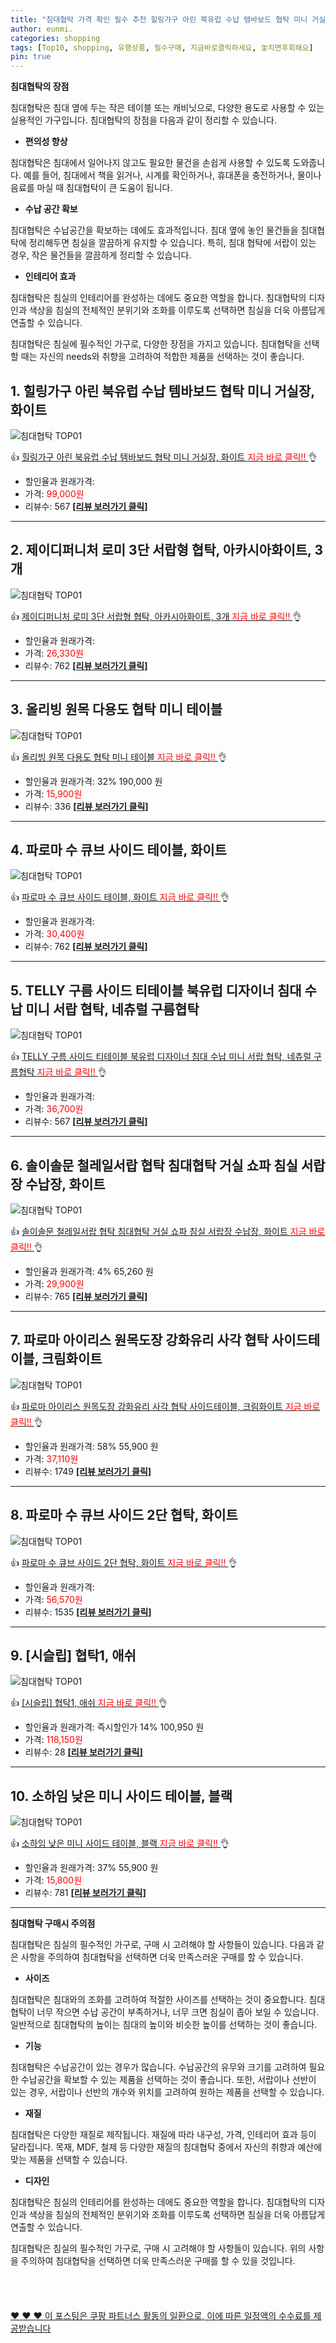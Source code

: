 ```yaml
---
title: "침대협탁 가격 확인 필수 추천 힐링가구 아린 북유럽 수납 템바보드 협탁 미니 거실장, 화이트 비교 장점 구매가이드"
author: eunmi.
categories: shopping
tags: [Top10, shopping, 유행상품, 필수구매, 지금바로클릭하세요, 놓치면후회해요]
pin: true
---
```

**침대협탁의 장점**

침대협탁은 침대 옆에 두는 작은 테이블 또는 캐비닛으로, 다양한 용도로 사용할 수 있는 실용적인 가구입니다. 침대협탁의 장점을 다음과 같이 정리할 수 있습니다.

* **편의성 향상**

침대협탁은 침대에서 일어나지 않고도 필요한 물건을 손쉽게 사용할 수 있도록 도와줍니다. 예를 들어, 침대에서 책을 읽거나, 시계를 확인하거나, 휴대폰을 충전하거나, 물이나 음료를 마실 때 침대협탁이 큰 도움이 됩니다.

* **수납 공간 확보**

침대협탁은 수납공간을 확보하는 데에도 효과적입니다. 침대 옆에 놓인 물건들을 침대협탁에 정리해두면 침실을 깔끔하게 유지할 수 있습니다. 특히, 침대 협탁에 서랍이 있는 경우, 작은 물건들을 깔끔하게 정리할 수 있습니다.

* **인테리어 효과**

침대협탁은 침실의 인테리어를 완성하는 데에도 중요한 역할을 합니다. 침대협탁의 디자인과 색상을 침실의 전체적인 분위기와 조화를 이루도록 선택하면 침실을 더욱 아름답게 연출할 수 있습니다.

침대협탁은 침실에 필수적인 가구로, 다양한 장점을 가지고 있습니다. 침대협탁을 선택할 때는 자신의 needs와 취향을 고려하여 적합한 제품을 선택하는 것이 좋습니다.

   

## 1. 힐링가구 아린 북유럽 수납 템바보드 협탁 미니 거실장, 화이트

![침대협탁 TOP01](https://thumbnail7.coupangcdn.com/thumbnails/remote/230x230ex/image/vendor_inventory/81de/e87e097ab1768805aa1527c9613e89fae820716fd4c9585d3161025f3a87.jpg)


👍 [힐링가구 아린 북유럽 수납 템바보드 협탁 미니 거실장, 화이트 <font color=red> 지금 바로 클릭!! </font> ](https://link.coupang.com/re/AFFSDP?lptag=AF3617701&subid=GithubCoopas&pageKey=7268635654&traceid=V0-153&itemId=18531984844&vendorItemId=85670291863) 👌 


- 할인율과 원래가격: 
- 가격: <span style='color:red'>99,000원</span>
- 리뷰수: 567  [**[리뷰 보러가기 클릭]**](https://link.coupang.com/re/AFFSDP?lptag=AF3617701&subid=GithubCoopas&pageKey=7268635654&traceid=V0-153&itemId=18531984844&vendorItemId=85670291863)

---


   

## 2. 제이디퍼니처 로미 3단 서랍형 협탁, 아카시아화이트, 3개

![침대협탁 TOP01](https://thumbnail7.coupangcdn.com/thumbnails/remote/230x230ex/image/retail/images/3669925870462252-46d140a3-e3e7-43db-8380-2a47f9ba312f.jpg)


👍 [제이디퍼니처 로미 3단 서랍형 협탁, 아카시아화이트, 3개 <font color=red> 지금 바로 클릭!! </font> ](https://link.coupang.com/re/AFFSDP?lptag=AF3617701&subid=GithubCoopas&pageKey=24070995&traceid=V0-153&itemId=6498577&vendorItemId=3008471583) 👌 


- 할인율과 원래가격: 
- 가격: <span style='color:red'>26,330원</span>
- 리뷰수: 762  [**[리뷰 보러가기 클릭]**](https://link.coupang.com/re/AFFSDP?lptag=AF3617701&subid=GithubCoopas&pageKey=24070995&traceid=V0-153&itemId=6498577&vendorItemId=3008471583)

---


   

## 3. 올리빙 원목 다용도 협탁 미니 테이블

![침대협탁 TOP01](https://thumbnail8.coupangcdn.com/thumbnails/remote/230x230ex/image/retail/images/12101649276031-0479034a-652d-48ec-935a-a519e7f9e139.jpg)


👍 [올리빙 원목 다용도 협탁 미니 테이블 <font color=red> 지금 바로 클릭!! </font> ](https://link.coupang.com/re/AFFSDP?lptag=AF3617701&subid=GithubCoopas&pageKey=1704138952&traceid=V0-153&itemId=2900029067&vendorItemId=70888992041) 👌 


- 할인율과 원래가격: 32%  190,000   원
- 가격: <span style='color:red'>15,900원</span>
- 리뷰수: 336  [**[리뷰 보러가기 클릭]**](https://link.coupang.com/re/AFFSDP?lptag=AF3617701&subid=GithubCoopas&pageKey=1704138952&traceid=V0-153&itemId=2900029067&vendorItemId=70888992041)

---


   

## 4. 파로마 수 큐브 사이드 테이블, 화이트

![침대협탁 TOP01](https://thumbnail9.coupangcdn.com/thumbnails/remote/230x230ex/image/retail/images/280172849328332-c678beb9-411c-4030-85a8-44e9b88b8114.jpg)


👍 [파로마 수 큐브 사이드 테이블, 화이트 <font color=red> 지금 바로 클릭!! </font> ](https://link.coupang.com/re/AFFSDP?lptag=AF3617701&subid=GithubCoopas&pageKey=1387766039&traceid=V0-153&itemId=2423350387&vendorItemId=70417454415) 👌 


- 할인율과 원래가격: 
- 가격: <span style='color:red'>30,400원</span>
- 리뷰수: 762  [**[리뷰 보러가기 클릭]**](https://link.coupang.com/re/AFFSDP?lptag=AF3617701&subid=GithubCoopas&pageKey=1387766039&traceid=V0-153&itemId=2423350387&vendorItemId=70417454415)

---


   

## 5. TELLY 구름 사이드 티테이블 북유럽 디자이너 침대 수납 미니 서랍 협탁, 네츄럴 구름협탁

![침대협탁 TOP01](https://thumbnail6.coupangcdn.com/thumbnails/remote/230x230ex/image/vendor_inventory/4cbc/4037c4556beb366d57a871078fc30c48da0995cebcde5f614d57ae7aa8f9.jpg)


👍 [TELLY 구름 사이드 티테이블 북유럽 디자이너 침대 수납 미니 서랍 협탁, 네츄럴 구름협탁 <font color=red> 지금 바로 클릭!! </font> ](https://link.coupang.com/re/AFFSDP?lptag=AF3617701&subid=GithubCoopas&pageKey=7704320590&traceid=V0-153&itemId=20635541049&vendorItemId=87709401223) 👌 


- 할인율과 원래가격: 
- 가격: <span style='color:red'>36,700원</span>
- 리뷰수: 567  [**[리뷰 보러가기 클릭]**](https://link.coupang.com/re/AFFSDP?lptag=AF3617701&subid=GithubCoopas&pageKey=7704320590&traceid=V0-153&itemId=20635541049&vendorItemId=87709401223)

---


   

## 6. 솔이솔문 철레일서랍 협탁 침대협탁 거실 쇼파 침실 서랍장 수납장, 화이트

![침대협탁 TOP01](https://thumbnail8.coupangcdn.com/thumbnails/remote/230x230ex/image/vendor_inventory/7ea0/809bb84ec978db8ad5c42d907f4db5f6108cb2cf4947e84825bb3fb6282a.jpg)


👍 [솔이솔문 철레일서랍 협탁 침대협탁 거실 쇼파 침실 서랍장 수납장, 화이트 <font color=red> 지금 바로 클릭!! </font> ](https://link.coupang.com/re/AFFSDP?lptag=AF3617701&subid=GithubCoopas&pageKey=7501955619&traceid=V0-153&itemId=19679869027&vendorItemId=86745872663) 👌 


- 할인율과 원래가격: 4%  65,260   원
- 가격: <span style='color:red'>29,900원</span>
- 리뷰수: 765  [**[리뷰 보러가기 클릭]**](https://link.coupang.com/re/AFFSDP?lptag=AF3617701&subid=GithubCoopas&pageKey=7501955619&traceid=V0-153&itemId=19679869027&vendorItemId=86745872663)

---


   

## 7. 파로마 아이리스 원목도장 강화유리 사각 협탁 사이드테이블, 크림화이트

![침대협탁 TOP01](https://thumbnail10.coupangcdn.com/thumbnails/remote/230x230ex/image/retail/images/7452904515642501-1d65ff1e-e629-478e-8c2d-07a67a5c3edc.jpg)


👍 [파로마 아이리스 원목도장 강화유리 사각 협탁 사이드테이블, 크림화이트 <font color=red> 지금 바로 클릭!! </font> ](https://link.coupang.com/re/AFFSDP?lptag=AF3617701&subid=GithubCoopas&pageKey=5237904110&traceid=V0-153&itemId=7678501341&vendorItemId=74968807189) 👌 


- 할인율과 원래가격: 58%  55,900   원
- 가격: <span style='color:red'>37,110원</span>
- 리뷰수: 1749  [**[리뷰 보러가기 클릭]**](https://link.coupang.com/re/AFFSDP?lptag=AF3617701&subid=GithubCoopas&pageKey=5237904110&traceid=V0-153&itemId=7678501341&vendorItemId=74968807189)

---


   

## 8. 파로마 수 큐브 사이드 2단 협탁, 화이트

![침대협탁 TOP01](https://thumbnail10.coupangcdn.com/thumbnails/remote/230x230ex/image/rs_quotation_api/sz7sawnz/243c6fffb2e64d63929616b64bba3f43.jpg)


👍 [파로마 수 큐브 사이드 2단 협탁, 화이트 <font color=red> 지금 바로 클릭!! </font> ](https://link.coupang.com/re/AFFSDP?lptag=AF3617701&subid=GithubCoopas&pageKey=6531896147&traceid=V0-153&itemId=14510864983&vendorItemId=81753792801) 👌 


- 할인율과 원래가격: 
- 가격: <span style='color:red'>56,570원</span>
- 리뷰수: 1535  [**[리뷰 보러가기 클릭]**](https://link.coupang.com/re/AFFSDP?lptag=AF3617701&subid=GithubCoopas&pageKey=6531896147&traceid=V0-153&itemId=14510864983&vendorItemId=81753792801)

---


   

## 9. [시슬립] 협탁1, 애쉬

![침대협탁 TOP01](https://thumbnail9.coupangcdn.com/thumbnails/remote/230x230ex/image/vendor_inventory/53cf/a398d7a76d78f91fec29c7e4ed6dfdb79b1c4dbc1a209c4cde1d190d98bb.jpg)


👍 [[시슬립] 협탁1, 애쉬 <font color=red> 지금 바로 클릭!! </font> ](https://link.coupang.com/re/AFFSDP?lptag=AF3617701&subid=GithubCoopas&pageKey=6374904650&traceid=V0-153&itemId=13518430331&vendorItemId=80772412610) 👌 


- 할인율과 원래가격: 즉시할인가 14%  100,950   원
- 가격: <span style='color:red'>118,150원</span>
- 리뷰수: 28  [**[리뷰 보러가기 클릭]**](https://link.coupang.com/re/AFFSDP?lptag=AF3617701&subid=GithubCoopas&pageKey=6374904650&traceid=V0-153&itemId=13518430331&vendorItemId=80772412610)

---


   

## 10. 소하임 낮은 미니 사이드 테이블, 블랙

![침대협탁 TOP01](https://thumbnail7.coupangcdn.com/thumbnails/remote/230x230ex/image/vendor_inventory/0a78/6915f2b9068c86e533bd43dca06e06c92b7583ad00b941c881508c9e9fa4.jpg)


👍 [소하임 낮은 미니 사이드 테이블, 블랙 <font color=red> 지금 바로 클릭!! </font> ](https://link.coupang.com/re/AFFSDP?lptag=AF3617701&subid=GithubCoopas&pageKey=7098773973&traceid=V0-153&itemId=17714176264&vendorItemId=85168740777) 👌 


- 할인율과 원래가격: 37%  55,900   원
- 가격: <span style='color:red'>15,800원</span>
- 리뷰수: 781  [**[리뷰 보러가기 클릭]**](https://link.coupang.com/re/AFFSDP?lptag=AF3617701&subid=GithubCoopas&pageKey=7098773973&traceid=V0-153&itemId=17714176264&vendorItemId=85168740777)

---
**침대협탁 구매시 주의점**

침대협탁은 침실의 필수적인 가구로, 구매 시 고려해야 할 사항들이 있습니다. 다음과 같은 사항을 주의하여 침대협탁을 선택하면 더욱 만족스러운 구매를 할 수 있습니다.

* **사이즈**

침대협탁은 침대와의 조화를 고려하여 적절한 사이즈를 선택하는 것이 중요합니다. 침대협탁이 너무 작으면 수납 공간이 부족하거나, 너무 크면 침실이 좁아 보일 수 있습니다. 일반적으로 침대협탁의 높이는 침대의 높이와 비슷한 높이를 선택하는 것이 좋습니다.

* **기능**

침대협탁은 수납공간이 있는 경우가 많습니다. 수납공간의 유무와 크기를 고려하여 필요한 수납공간을 확보할 수 있는 제품을 선택하는 것이 좋습니다. 또한, 서랍이나 선반이 있는 경우, 서랍이나 선반의 개수와 위치를 고려하여 원하는 제품을 선택할 수 있습니다.

* **재질**

침대협탁은 다양한 재질로 제작됩니다. 재질에 따라 내구성, 가격, 인테리어 효과 등이 달라집니다. 목재, MDF, 철제 등 다양한 재질의 침대협탁 중에서 자신의 취향과 예산에 맞는 제품을 선택할 수 있습니다.

* **디자인**

침대협탁은 침실의 인테리어를 완성하는 데에도 중요한 역할을 합니다. 침대협탁의 디자인과 색상을 침실의 전체적인 분위기와 조화를 이루도록 선택하면 침실을 더욱 아름답게 연출할 수 있습니다.

침대협탁은 침실의 필수적인 가구로, 구매 시 고려해야 할 사항들이 있습니다. 위의 사항을 주의하여 침대협탁을 선택하면 더욱 만족스러운 구매를 할 수 있을 것입니다.<br><br><br><br><br> [ ❤ ❤ ❤ 이 포스팅은 쿠팡 파트너스 활동의 일환으로, 이에 따른 일정액의 수수료를 제공받습니다](https://link.coupang.com/a/bcEFyh)